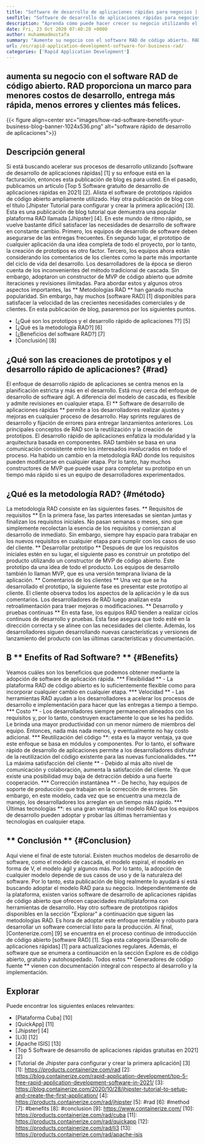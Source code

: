 ```yaml
---
title: "Software de desarrollo de aplicaciones rápidas para negocios | Radiante" 
seoTitle: "Software de desarrollo de aplicaciones rápidas para negocios | Radiante" 
description: "Aprenda cómo puede hacer crecer su negocio utilizando el software de desarrollo de aplicaciones rápidas. Este artículo le dará una comprensión de las metodologías RAD de código abierto." 
date: Fri, 23 Oct 2020 07:40:20 +0000
author: muhammadmustafa
summary: "Aumente su negocio con el software RAD de código abierto. RAD proporciona un marco para menores costos de desarrollo, entrega más rápida, menos errores y clientes más felices." 
url: /es/rapid-application-development-software-for-business-rad/
categories: ['Rapid Application Development']
---
```


## aumenta su negocio con el software RAD de código abierto. RAD proporciona un marco para menores costos de desarrollo, entrega más rápida, menos errores y clientes más felices.

{{< figure align=center src="images/how-rad-software-benetifs-your-business-blog-banner-1024x536.png" alt="software rápido de desarrollo de aplicaciones">}}


## Descripción general
Si está buscando acelerar sus procesos de desarrollo utilizando [software de desarrollo de aplicaciones rápidas] [1] y su enfoque está en la facturación, entonces esta publicación de blog es para usted. En el pasado, publicamos un artículo [Top 5 Software gratuito de desarrollo de aplicaciones rápidas en 2021] [2]. Alista el software de prototipos rápidos de código abierto ampliamente utilizado. Hay otra publicación de blog con el título [Jhipster Tutorial para configurar y crear la primera aplicación] [3]. Esta es una publicación de blog tutorial que demuestra una popular plataforma RAD llamada [Jhipster] [4].
En este mundo de ritmo rápido, se vuelve bastante difícil satisfacer las necesidades de desarrollo de software en constante cambio. Primero, los equipos de desarrollo de software deben asegurarse de las entregas frecuentes. En segundo lugar, el prototipo de cualquier aplicación da una idea completa de todo el proyecto, por lo tanto, la creación de prototipos es otro factor. Tercero, los equipos ahora están considerando los comentarios de los clientes como la parte más importante del ciclo de vida del desarrollo. Los desarrolladores de la época se dieron cuenta de los inconvenientes del método tradicional de cascada. Sin embargo, adoptaron un constructor de MVP de código abierto que admite iteraciones y revisiones ilimitadas.
Para abordar estos y algunos otros aspectos importantes, las ** Metodologías RAD ** han ganado mucha popularidad. Sin embargo, hay muchos [software RAD] [1] disponibles para satisfacer la velocidad de las crecientes necesidades comerciales y de clientes.
En esta publicación de blog, pasaremos por los siguientes puntos.
  * [¿Qué son los prototipos y el desarrollo rápido de aplicaciones ??] [5]
  * [¿Qué es la metodología RAD?] [6]
  * [¿Beneficios del software RAD?] [7]
  * [Conclusión] [8]

## ¿Qué son las creaciones de prototipos y el desarrollo rápido de aplicaciones? {#rad}
El enfoque de desarrollo rápido de aplicaciones se centra menos en la planificación estricta y más en el desarrollo. Está muy cerca del enfoque de desarrollo de software ágil. A diferencia del modelo de cascada, es flexible y admite revisiones en cualquier etapa.
El ** Software de desarrollo de aplicaciones rápidas ** permite a los desarrolladores realizar ajustes y mejoras en cualquier proceso de desarrollo. Hay sprints regulares de desarrollo y fijación de errores para entregar lanzamientos anteriores.
Los principales conceptos de RAD son la reutilización y la creación de prototipos. El desarrollo rápido de aplicaciones enfatiza la modularidad y la arquitectura basada en componentes. RAD también se basa en una comunicación consistente entre los interesados ​​involucrados en todo el proceso. Ha habido un cambio en la metodología RAD donde los requisitos pueden modificarse en cualquier etapa. Por lo tanto, hay muchos constructores de MVP que puede usar para completar su prototipo en un tiempo más rápido si es un equipo de desarrolladores experimentados.

## ¿Qué es la metodología RAD? {#método}
La metodología RAD consiste en las siguientes fases.
** Requisitos de requisitos **
En la primera fase, las partes interesadas se sientan juntas y finalizan los requisitos iniciales. No pasan semanas o meses, sino que simplemente recolectan la esencia de los requisitos y comienzan al desarrollo de inmediato. Sin embargo, siempre hay espacio para trabajar en los nuevos requisitos en cualquier etapa para cumplir con los casos de uso del cliente.
** Desarrollar prototipo **
Después de que los requisitos iniciales estén en su lugar, el siguiente paso es construir un prototipo del producto utilizando un constructor de MVP de código abierto. Este prototipo da una idea de todo el producto. Los equipos de desarrollo también lo llaman MVP, que es una versión temprana liviana de la aplicación.
** Comentarios de los clientes **
Una vez que se ha desarrollado el prototipo, la siguiente fase es presentar este prototipo al cliente. El cliente observa todos los aspectos de la aplicación y le da sus comentarios. Los desarrolladores de RAD luego analizan esta retroalimentación para traer mejoras o modificaciones.
** Desarrollo y pruebas continuas **
En esta fase, los equipos RAD tienden a realizar ciclos continuos de desarrollo y pruebas. Esta fase asegura que todo esté en la dirección correcta y se alinee con las necesidades del cliente. Además, los desarrolladores siguen desarrollando nuevas características y versiones de lanzamiento del producto con las últimas características y documentación.

## B ** Enefits of Rad Software? ** {#Benefits}
Veamos cuáles son los beneficios que podemos obtener mediante la adopción de software de aplicación rápida.
  *** Flexibilidad ** - La plataforma RAD de código abierto es lo suficientemente flexible como para incorporar cualquier cambio en cualquier etapa.
  *** Velocidad ** - Las herramientas RAD ayudan a los desarrolladores a acelerar los procesos de desarrollo e implementación para hacer que las entregas a tiempo a tiempo.
  *** Costo ** - Los desarrolladores siempre permanecen alineados con los requisitos y, por lo tanto, construyen exactamente lo que se les ha pedido. Le brinda una mayor productividad con un menor número de miembros del equipo. Entonces, nada más nada menos, y eventualmente no hay costo adicional.
  *** Reutilización del código **: esta es la mayor ventaja, ya que este enfoque se basa en módulos y componentes. Por lo tanto, el software rápido de desarrollo de aplicaciones permite a los desarrolladores disfrutar de la reutilización del código existente para las nuevas funcionalidades.
  *** La máxima satisfacción del cliente ** - Debido al más alto nivel de comunicación y colaboración, aumenta la satisfacción del cliente. Ya que existe una posibilidad muy baja de detracción debido a una fuerte cooperación.
  *** Corrección instantánea ** - De hecho, hay equipos de soporte de producción que trabajan en la corrección de errores. Sin embargo, en este modelo, cada vez que se encuentra una mezcla de manejo, los desarrolladores los arreglan en un tiempo más rápido.
  *** Últimas tecnologías **: es una gran ventaja del modelo RAD que los equipos de desarrollo pueden adoptar y probar las últimas herramientas y tecnologías en cualquier etapa.

## ** Conclusión ** {#Conclusion}
Aquí viene el final de este tutorial. Existen muchos modelos de desarrollo de software, como el modelo de cascada, el modelo espiral, el modelo en forma de V, el modelo ágil y algunos más. Por lo tanto, la adopción de cualquier modelo depende de sus casos de uso y de la naturaleza del software. Por lo tanto, esta publicación de blog realmente lo ayudará si está buscando adoptar el modelo RAD para su negocio. Independientemente de la plataforma, existen varios software de desarrollo de aplicaciones rápidas de código abierto que ofrecen capacidades multiplataforma con herramientas de desarrollo. Hay otro software de prototipos rápidos disponibles en la sección "Explorar" a continuación que siguen las metodologías RAD. Es hora de adoptar este enfoque rentable y robusto para desarrollar un software comercial listo para la producción.
Al final, [Contenerize.com] [9] se encuentra en el proceso continuo de introducción de código abierto [software RAD] [1]. Siga esta categoría [Desarrollo de aplicaciones rápidas] [1] para actualizaciones regulares. Además, el software que se enumera a continuación en la sección Explore es de código abierto, gratuito y autohospedado. Todos estos ** Generadores de código fuente ** vienen con documentación integral con respecto al desarrollo y la implementación.

## Explorar
Puede encontrar los siguientes enlaces relevantes:
  * [Plataforma Cuba] [10]
  * [QuickApp] [11]
  * [Jhipster] [4]
  * [Li3] [12]
  * [Apache ISIS] [13]
  * [Top 5 Software de desarrollo de aplicaciones rápidas gratuitas en 2021] [2]
  * [Tutorial de Jhipster para configurar y crear la primera aplicación] [3]
[1]: https://products.containerize.com/rad
[2]: https://blog.containerize.com/rapid-application-development/top-5-free-rapid-application-development-software-in-2021/
[3]: https://blog.containerize.com/2020/10/28/jhipster-tutorial-to-setup-and-create-the-first-application/
[4]: https://products.containerize.com/rad/jhipster
[5]: #rad
[6]: #method
[7]: #benefits
[8]: #conclusion
[9]: https://www.containerize.com/
[10]: https://products.containerize.com/rad/cuba
[11]: https://products.containerize.com/rad/quickapp
[12]: https://products.containerize.com/rad/li3
[13]: https://products.containerize.com/rad/apache-isis
